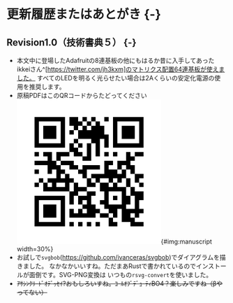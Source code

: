 # 更新履歴またはあとがき {-}

## Revision1.0（技術書典５） {-}

- 本文中に登場したAdafruitの8連基板の他にもはるか昔に入手してあった
ikkeiさん^[https://twitter.com/jh3kxm]のマトリクス配置64連基板が使えました。
すべてのLEDを明るく光らせたい場合は2Aくらいの安定化電源の使用を推奨します。
- 原稿PDFはこのQRコードからたどってください ![](images/QRcode.png){#img:manuscript width=30%}
- お試しで`svgbob`(<https://github.com/ivanceras/svgbob>)でダイアグラムを描きました。
なかなかいいすね。ただまあRustで書かれているのでインストールが面倒です。SVG-PNG変換は
いつもの`rsvg-convert`を使いました。
- ~~ｱｻｼﾝｸﾘｰﾄﾞｵﾃﾞｯｾｲ?おもしろいすね。ｺｰﾙｵﾌﾞﾃﾞｭｰﾃｨBO4？楽しみですね（βやってない）~~

